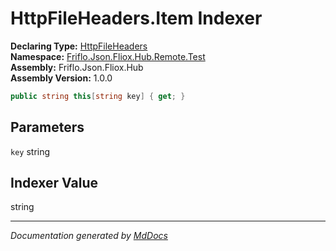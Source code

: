 ﻿<!--  
  <auto-generated>   
    The contents of this file were generated by a tool.  
    Changes to this file may be list if the file is regenerated  
  </auto-generated>   
-->

# HttpFileHeaders.Item Indexer

**Declaring Type:** [HttpFileHeaders](../index.md)  
**Namespace:** [Friflo.Json.Fliox.Hub.Remote.Test](../../index.md)  
**Assembly:** Friflo.Json.Fliox.Hub  
**Assembly Version:** 1.0.0

```csharp
public string this[string key] { get; }
```

## Parameters

`key`  string

## Indexer Value

string

___

*Documentation generated by [MdDocs](https://github.com/ap0llo/mddocs)*
